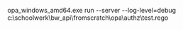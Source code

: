 opa_windows_amd64.exe run --server --log-level=debug c:\schoolwerk\bw_api\fromscratch\opa\authz\test.rego